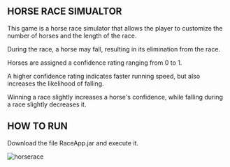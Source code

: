 ## HORSE RACE SIMUALTOR ##

This game is a horse race simulator that allows the player to customize the number of horses and the length of the race. 

During the race, a horse may fall, resulting in its elimination from the race. 

Horses are assigned a confidence rating ranging from 0 to 1. 

A higher confidence rating indicates faster running speed, but also increases the likelihood of falling. 

Winning a race slightly increases a horse's confidence, while falling during a race slightly decreases it.

## HOW TO RUN ##

Download the file RaceApp.jar and execute it.

![horserace](https://github.com/user-attachments/assets/1e0818cd-b5f8-4b7c-96ab-d0eec01d9c13)
